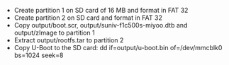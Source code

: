  - Create partition 1 on SD card of 16 MB and format in FAT 32
 - Create partition 2 on SD card and format in FAT 32
 - Copy output/boot.scr, output/suniv-f1c500s-miyoo.dtb and output/zImage to partition 1
 - Extract output/rootfs.tar to partition 2
 - Copy U-Boot to the SD card: dd if=output/u-boot.bin of=/dev/mmcblk0 bs=1024 seek=8
